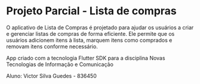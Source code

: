 # Projeto Parcial - Lista de compras

O aplicativo de Lista de Compras é projetado para ajudar os usuários a criar e gerenciar listas de compras de forma eficiente. Ele permite que os usuários adicionem itens à lista, marquem itens como comprados e removam itens conforme necessário.

App criado com a tecnologia Flutter SDK para a disciplina Novas Tecnologias de Informação e Comunicação

Aluno: Victor Silva Guedes - 836450
